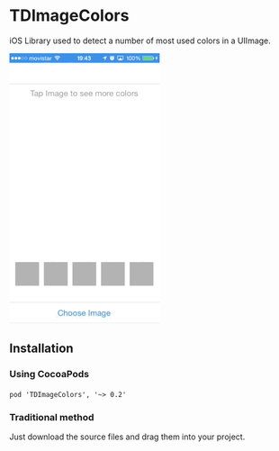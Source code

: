 TDImageColors
=============
iOS Library used to detect a number of most used colors in a UIImage.

![TDImageColors](/demo.gif)

## Installation
### Using CocoaPods
`pod 'TDImageColors', '~> 0.2'`
### Traditional method
Just download the source files and drag them into your project.
